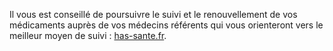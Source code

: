Il vous est conseillé de poursuivre le suivi et le renouvellement
de vos médicaments auprès de vos médecins référents qui
vous orienteront vers le meilleur moyen de suivi :
[has-sante.fr](https://www.has-sante.fr/upload/docs/application/pdf/2020-04/covid-19_-_faire_face_a_une_maladie_chronique_pendant_le_confinement_-_guide_patient.pdf).
